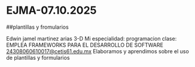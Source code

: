 # EJMA-07.10.2025
##plantillas y fromularios

Edwin jamel martinez arias
3-D
Mi especialidad: programacion
clase: EMPLEA FRAMEWORKS PARA EL DESARROLLO DE SOFTWARE
24308060610017@cetis61.edu.mx
Elaboramos y aprendimos sobre el uso de plantillas y formularios
![]()
